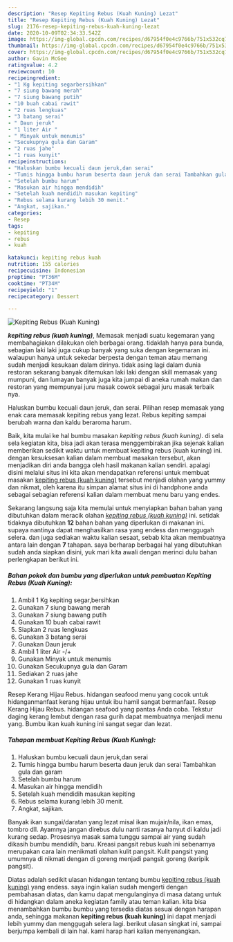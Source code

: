 ```yaml
---
description: "Resep Kepiting Rebus (Kuah Kuning) Lezat"
title: "Resep Kepiting Rebus (Kuah Kuning) Lezat"
slug: 2176-resep-kepiting-rebus-kuah-kuning-lezat
date: 2020-10-09T02:34:33.542Z
image: https://img-global.cpcdn.com/recipes/d67954f0e4c9766b/751x532cq70/kepiting-rebus-kuah-kuning-foto-resep-utama.jpg
thumbnail: https://img-global.cpcdn.com/recipes/d67954f0e4c9766b/751x532cq70/kepiting-rebus-kuah-kuning-foto-resep-utama.jpg
cover: https://img-global.cpcdn.com/recipes/d67954f0e4c9766b/751x532cq70/kepiting-rebus-kuah-kuning-foto-resep-utama.jpg
author: Gavin McGee
ratingvalue: 4.2
reviewcount: 10
recipeingredient:
- "1 Kg kepiting segarbersihkan"
- "7 siung bawang merah"
- "7 siung bawang putih"
- "10 buah cabai rawit"
- "2 ruas lengkuas"
- "3 batang serai"
- " Daun jeruk"
- "1 liter Air "
- " Minyak untuk menumis"
- "Secukupnya gula dan Garam"
- "2 ruas jahe"
- "1 ruas kunyit"
recipeinstructions:
- "Haluskan bumbu kecuali daun jeruk,dan serai"
- "Tumis hingga bumbu harum beserta daun jeruk dan serai Tambahkan gula dan garam"
- "Setelah bumbu harum"
- "Masukan air hingga mendidih"
- "Setelah kuah mendidih masukan kepiting"
- "Rebus selama kurang lebih 30 menit."
- "Angkat, sajikan."
categories:
- Resep
tags:
- kepiting
- rebus
- kuah

katakunci: kepiting rebus kuah 
nutrition: 155 calories
recipecuisine: Indonesian
preptime: "PT36M"
cooktime: "PT34M"
recipeyield: "1"
recipecategory: Dessert

---
```



![Kepiting Rebus (Kuah Kuning)](https://img-global.cpcdn.com/recipes/d67954f0e4c9766b/751x532cq70/kepiting-rebus-kuah-kuning-foto-resep-utama.jpg)

<b><i>kepiting rebus (kuah kuning)</i></b>, Memasak menjadi suatu kegemaran yang membahagiakan dilakukan oleh berbagai orang. tidaklah hanya para bunda, sebagian laki laki juga cukup banyak yang suka dengan kegemaran ini. walaupun hanya untuk sekedar berpesta dengan teman atau memang sudah menjadi kesukaan dalam dirinya. tidak asing lagi dalam dunia restoran sekarang banyak ditemukan laki laki dengan skill memasak yang mumpuni, dan lumayan banyak juga kita jumpai di aneka rumah makan dan restoran yang mempunyai juru masak cowok sebagai juru masak terbaik nya.

Haluskan bumbu kecuali daun jeruk, dan serai. Pilihan resep memasak yang enak cara memasak kepiting rebus yang lezat. Rebus kepiting sampai berubah warna dan kaldu beraroma harum.

Baik, kita mulai ke hal bumbu masakan <i>kepiting rebus (kuah kuning)</i>. di sela sela kegiatan kita, bisa jadi akan terasa menggembirakan jika sejenak kalian memberikan sedikit waktu untuk membuat kepiting rebus (kuah kuning) ini. dengan kesuksesan kalian dalam membuat masakan tersebut, akan menjadikan diri anda bangga oleh hasil makanan kalian sendiri. apalagi disini melalui situs ini kita akan mendapatkan referensi untuk membuat masakan <u>kepiting rebus (kuah kuning)</u> tersebut menjadi olahan yang yummy dan nikmat, oleh karena itu simpan alamat situs ini di handphone anda sebagai sebagian referensi kalian dalam membuat menu baru yang endes.


Sekarang langsung saja kita memulai untuk menyiapkan bahan bahan yang dibutuhkan dalam meracik olahan <u><i>kepiting rebus (kuah kuning)</i></u> ini. setidak tidaknya dibutuhkan <b>12</b> bahan bahan yang diperlukan di makanan ini. supaya nantinya dapat menghasilkan rasa yang endess dan menggugah selera. dan juga sediakan waktu kalian sesaat, sebab kita akan membuatnya antara lain dengan <b>7</b> tahapan. saya berharap berbagai hal yang dibutuhkan sudah anda siapkan disini, yuk mari kita awali dengan merinci dulu bahan perlengkapan berikut ini.

<!--inarticleads1-->

##### Bahan pokok dan bumbu yang diperlukan untuk pembuatan Kepiting Rebus (Kuah Kuning):

1. Ambil 1 Kg kepiting segar,bersihkan
1. Gunakan 7 siung bawang merah
1. Gunakan 7 siung bawang putih
1. Gunakan 10 buah cabai rawit
1. Siapkan 2 ruas lengkuas
1. Gunakan 3 batang serai
1. Gunakan  Daun jeruk
1. Ambil 1 liter Air -/+
1. Gunakan  Minyak untuk menumis
1. Gunakan Secukupnya gula dan Garam
1. Sediakan 2 ruas jahe
1. Gunakan 1 ruas kunyit


Resep Kerang Hijau Rebus. hidangan seafood menu yang cocok untuk hidanganmanfaat kerang hijau untuk ibu hamil sangat bermanfaat. Resep Kerang Hijau Rebus. hidangan seafood yang pantas Anda coba. Tekstur daging kerang lembut dengan rasa gurih dapat membuatnya menjadi menu yang. Bumbu ikan kuah kuning ini sangat segar dan lezat. 

<!--inarticleads2-->

##### Tahapan membuat Kepiting Rebus (Kuah Kuning):

1. Haluskan bumbu kecuali daun jeruk,dan serai
1. Tumis hingga bumbu harum beserta daun jeruk dan serai Tambahkan gula dan garam
1. Setelah bumbu harum
1. Masukan air hingga mendidih
1. Setelah kuah mendidih masukan kepiting
1. Rebus selama kurang lebih 30 menit.
1. Angkat, sajikan.


Banyak ikan sungai/daratan yang lezat misal ikan mujair/nila, ikan emas, tombro dll. Ayamnya jangan direbus dulu nanti rasanya hanyut di kaldu jadi kurang sedap. Prosesnya masak sama tunggu sampai air yang sudah dikasih bumbu mendidih, baru. Kreasi pangsit rebus kuah ini sebenarnya merupakan cara lain menikmati olahan kulit pangsit. Kulit pangsit yang umumnya di nikmati dengan di goreng menjadi pangsit goreng (keripik pangsit). 

Diatas adalah sedikit ulasan hidangan tentang bumbu <u>kepiting rebus (kuah kuning)</u> yang endess. saya ingin kalian sudah mengerti dengan pembahasan diatas, dan kamu dapat mengulanginya di masa datang untuk di hidangkan dalam aneka kegiatan family atau teman kalian. kita bisa menambahkan bumbu bumbu yang tersedia diatas sesuai dengan harapan anda, sehingga makanan <b>kepiting rebus (kuah kuning)</b> ini dapat menjadi lebih yummy dan menggugah selera lagi. berikut ulasan singkat ini, sampai berjumpa kembali di lain hal. kami harap hari kalian menyenangkan.
